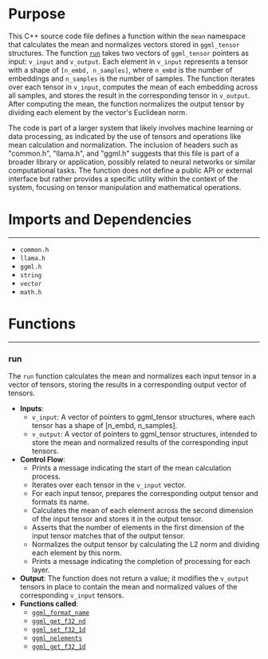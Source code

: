 # Purpose
This C++ source code file defines a function within the `mean` namespace that calculates the mean and normalizes vectors stored in `ggml_tensor` structures. The function [`run`](#meanrun) takes two vectors of `ggml_tensor` pointers as input: `v_input` and `v_output`. Each element in `v_input` represents a tensor with a shape of `[n_embd, n_samples]`, where `n_embd` is the number of embeddings and `n_samples` is the number of samples. The function iterates over each tensor in `v_input`, computes the mean of each embedding across all samples, and stores the result in the corresponding tensor in `v_output`. After computing the mean, the function normalizes the output tensor by dividing each element by the vector's Euclidean norm.

The code is part of a larger system that likely involves machine learning or data processing, as indicated by the use of tensors and operations like mean calculation and normalization. The inclusion of headers such as "common.h", "llama.h", and "ggml.h" suggests that this file is part of a broader library or application, possibly related to neural networks or similar computational tasks. The function does not define a public API or external interface but rather provides a specific utility within the context of the system, focusing on tensor manipulation and mathematical operations.
# Imports and Dependencies

---
- `common.h`
- `llama.h`
- `ggml.h`
- `string`
- `vector`
- `math.h`


# Functions

---
### run<!-- {{#callable:mean::run}} -->
The `run` function calculates the mean and normalizes each input tensor in a vector of tensors, storing the results in a corresponding output vector of tensors.
- **Inputs**:
    - `v_input`: A vector of pointers to ggml_tensor structures, where each tensor has a shape of [n_embd, n_samples].
    - `v_output`: A vector of pointers to ggml_tensor structures, intended to store the mean and normalized results of the corresponding input tensors.
- **Control Flow**:
    - Prints a message indicating the start of the mean calculation process.
    - Iterates over each tensor in the `v_input` vector.
    - For each input tensor, prepares the corresponding output tensor and formats its name.
    - Calculates the mean of each element across the second dimension of the input tensor and stores it in the output tensor.
    - Asserts that the number of elements in the first dimension of the input tensor matches that of the output tensor.
    - Normalizes the output tensor by calculating the L2 norm and dividing each element by this norm.
    - Prints a message indicating the completion of processing for each layer.
- **Output**: The function does not return a value; it modifies the `v_output` tensors in place to contain the mean and normalized values of the corresponding `v_input` tensors.
- **Functions called**:
    - [`ggml_format_name`](../../ggml/src/ggml.c.driver.md#ggml_format_name)
    - [`ggml_get_f32_nd`](../../ggml/src/ggml-cpu/ggml-cpu.c.driver.md#ggml_get_f32_nd)
    - [`ggml_set_f32_1d`](../../ggml/src/ggml-cpu/ggml-cpu.c.driver.md#ggml_set_f32_1d)
    - [`ggml_nelements`](../../ggml/src/ggml.c.driver.md#ggml_nelements)
    - [`ggml_get_f32_1d`](../../ggml/src/ggml-cpu/ggml-cpu.c.driver.md#ggml_get_f32_1d)


